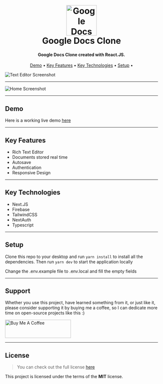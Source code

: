 <h1 align="center">
  <a href="https://google-docs-clone-martstech.vercel.app/">
      <img width="100px" src="https://cdn.worldvectorlogo.com/logos/google-docs-icon-2.svg" alt="Google Docs Logo" />
  </a>
  <br />
  Google Docs Clone
  <br />
</h1>

<h4 align="center">
   Google Docs Clone created with React.JS</a>.
</h4>

<p align="center">
  <a href="#demo">Demo</a> •
  <a href="#key-features">Key Features</a> •
  <a href="#key-technologies">Key Technologies</a> •
  <a href="#setup">Setup</a> •
</p>


![Text Editor Screenshot](https://github.com/daru12/readme/assets/66141703/0cff8208-96db-419f-9138-fa0892dc8130)

---

![Home Screenshot](public/screenshots/home.PNG?raw=true "Home Screenshot")

---

## Demo
Here is a working live demo [here](https://google-docs-clone-martstech.vercel.app/)  

---

## Key Features

- Rich Text Editor
- Documents stored real time
- Autosave
- Authentication
- Responsive Design

---

## Key Technologies

- Next.JS
- Firebase
- TailwindCSS
- NextAuth
- Typescript

---

## Setup

Clone this repo to your desktop and run `yarn install` to install all the dependencies.
Then run `yarn dev` to start the application locally

Change the .env.example file to .env.local and fill the empty fields

---

## Support

Whether you use this project, have learned something from it, or just like it, please consider supporting it by buying me a coffee, so I can dedicate more time on open-source projects like this :)

<a href="https://www.buymeacoffee.com/martstech" target="_blank">
  <img src="https://cdn.buymeacoffee.com/buttons/v2/default-yellow.png" alt="Buy Me A Coffee" height="60px" width="217px" />
</a>

---

## License

>You can check out the full license [here](https://github.com/MartsTech/google-docs-clone/blob/main/LICENSE)

This project is licensed under the terms of the **MIT** license.
